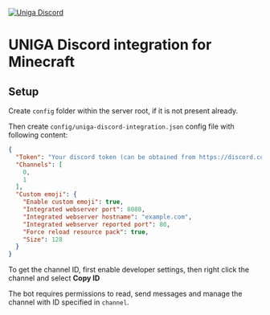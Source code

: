 [![Uniga Discord](https://discord.com/api/guilds/713445444146954290/embed.png?style=banner2)](https://discord.gg/BpuFRRB)

# UNIGA Discord integration for Minecraft

## Setup

Create `config` folder within the server root, if it is not present already.

Then create `config/uniga-discord-integration.json` config file with following content:
```json
{
  "Token": "Your discord token (can be obtained from https://discord.com/developers/applications)",
  "Channels": [
    0,
    1
  ],
  "Custom emoji": {
    "Enable custom emoji": true,
    "Integrated webserver port": 8080,
    "Integrated webserver hostname": "example.com",
    "Integrated webserver reported port": 80,
    "Force reload resource pack": true,
    "Size": 128
  }
}
```

To get the channel ID, first enable developer settings, then right click the channel and select **Copy ID**

The bot requires permissions to read, send messages and manage the channel with ID specified in `channel`.
